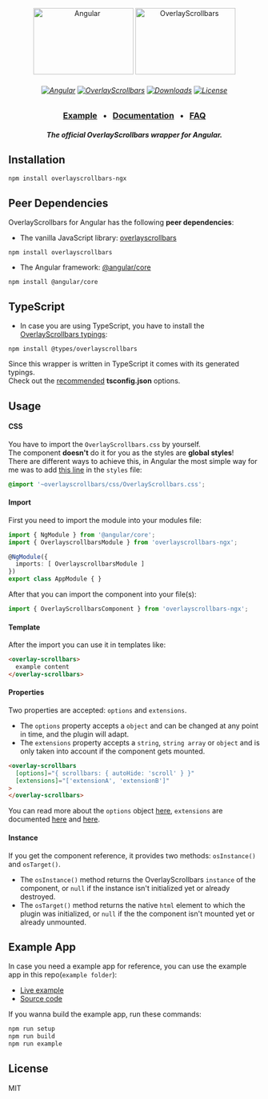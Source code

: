 <p align="center">
    <a href="https://angular.io/"><img src="https://kingsora.github.io/OverlayScrollbars/frameworks/angular/logo.svg" width="200" height="133" alt="Angular"></a>
    <a href="https://kingsora.github.io/OverlayScrollbars/"><img src="https://kingsora.github.io/OverlayScrollbars/design/logo.svg" width="200" height="133" alt="OverlayScrollbars"></a>
</p>
<h6 align="center">
    <a href="https://github.com/angular/angular"><img src="https://img.shields.io/badge/Angular-%5E7.0.0-DD0031?style=flat-square&logo=Angular" alt="Angular"></a>
    <a href="https://github.com/KingSora/OverlayScrollbars"><img src="https://img.shields.io/badge/OverlayScrollbars-%5E1.10.0-36befd?style=flat-square" alt="OverlayScrollbars"></a>
    <a href="https://www.npmjs.com/package/overlayscrollbars-ngx"><img src="https://img.shields.io/npm/dt/overlayscrollbars-ngx.svg?style=flat-square" alt="Downloads"></a>
    <a href="https://github.com/KingSora/OverlayScrollbars/blob/master/packages/overlayscrollbars-ngx/LICENSE"><img src="https://img.shields.io/github/license/kingsora/overlayscrollbars.svg?style=flat-square" alt="License"></a>
</h6>
<h3 align="center">
    <a href="https://kingsora.github.io/OverlayScrollbars/frameworks/angular/">Example</a>
    &nbsp;&nbsp;&bull;&nbsp;&nbsp;
    <a href="https://kingsora.github.io/OverlayScrollbars/#!documentation">Documentation</a>
    &nbsp;&nbsp;&bull;&nbsp;&nbsp;
    <a href="https://kingsora.github.io/OverlayScrollbars/#!faq">FAQ</a>
</h3>
<h5 align="center">
    The official OverlayScrollbars wrapper for Angular.
</h5>

## Installation
```sh
npm install overlayscrollbars-ngx
```

## Peer Dependencies
OverlayScrollbars for Angular has the following **peer dependencies**:
- The vanilla JavaScript library: [overlayscrollbars](https://www.npmjs.com/package/overlayscrollbars) 
```
npm install overlayscrollbars
```
- The Angular framework: [@angular/core](https://www.npmjs.com/package/@angular/core)
```
npm install @angular/core
```
## TypeScript
- In case you are using TypeScript, you have to install the [OverlayScrollbars typings](https://www.npmjs.com/package/@types/overlayscrollbars):
```
npm install @types/overlayscrollbars
```
Since this wrapper is written in TypeScript it comes with its generated typings.<br>
Check out the [recommended](https://github.com/KingSora/OverlayScrollbars#typescript) **tsconfig.json** options.

## Usage
#### CSS
You have to import the `OverlayScrollbars.css` by yourself.<br> 
The component **doesn't** do it for you as the styles are **global styles**!<br>
There are different ways to achieve this, in Angular the most simple way for me was to add [this line](https://github.com/KingSora/OverlayScrollbars/blob/master/packages/overlayscrollbars-ngx/example/src/styles.css#L1) in the `styles` file:
```css
@import '~overlayscrollbars/css/OverlayScrollbars.css';
```

#### Import
First you need to import the module into your modules file:
```ts
import { NgModule } from '@angular/core';
import { OverlayscrollbarsModule } from 'overlayscrollbars-ngx';

@NgModule({
  imports: [ OverlayscrollbarsModule ]
})
export class AppModule { }
```
After that you can import the component into your file(s):
```ts
import { OverlayScrollbarsComponent } from 'overlayscrollbars-ngx';
```

#### Template
After the import you can use it in templates like:
```html
<overlay-scrollbars>
  example content
</overlay-scrollbars>
```

#### Properties
Two properties are accepted: `options` and `extensions`.
- The `options` property accepts a `object` and can be changed at any point in time, and the plugin will adapt.
- The `extensions` property accepts a `string`, `string array` or `object` and is only taken into account if the component gets mounted.

```html
<overlay-scrollbars
  [options]="{ scrollbars: { autoHide: 'scroll' } }"
  [extensions]="['extensionA', 'extensionB']"
>
</overlay-scrollbars>
```
You can read more about the `options` object [here](https://kingsora.github.io/OverlayScrollbars/#!documentation/options), `extensions` are documented [here](https://kingsora.github.io/OverlayScrollbars/#!documentation/extensions-basics) and [here](https://kingsora.github.io/OverlayScrollbars/#!documentation/initialization).

#### Instance
If you get the component reference, it provides two methods: `osInstance()` and `osTarget()`.
- The `osInstance()` method returns the OverlayScrollbars `instance` of the component, or `null` if the instance isn't initialized yet or already destroyed.
- The `osTarget()` method returns the native `html` element to which the plugin was initialized, or `null` if the the component isn't mounted yet or already unmounted.

## Example App
In case you need a example app for reference, you can use the example app in this repo(`example folder`):
- [Live example](https://kingsora.github.io/OverlayScrollbars/frameworks/angular/)
- [Source code](https://github.com/KingSora/OverlayScrollbars/tree/master/packages/overlayscrollbars-ngx/example)

If you wanna build the example app, run these commands:
```sh
npm run setup
npm run build
npm run example
```

## License

MIT 